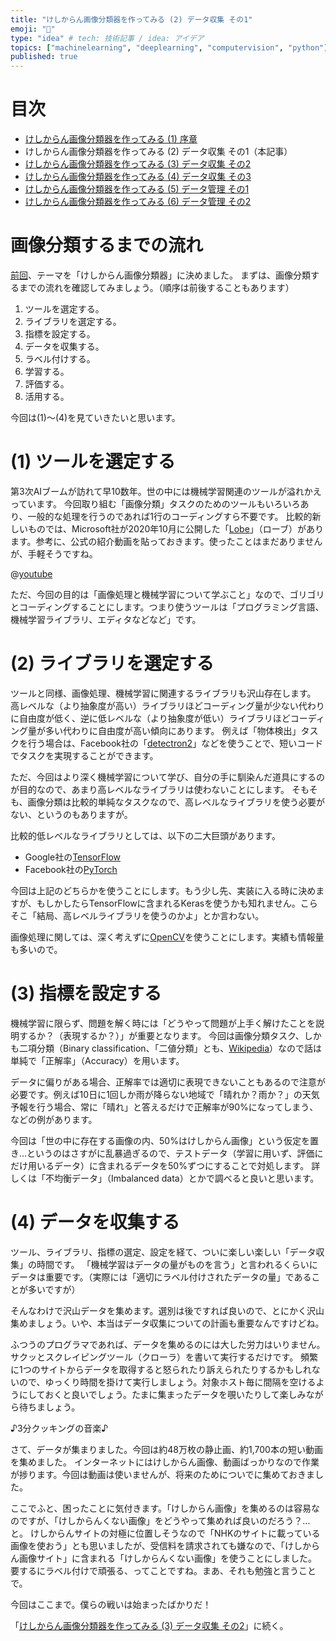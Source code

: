 ```yaml
---
title: "けしからん画像分類器を作ってみる (2) データ収集 その1"
emoji: "👙"
type: "idea" # tech: 技術記事 / idea: アイデア
topics: ["machinelearning", "deeplearning", "computervision", "python"]
published: true
---
```


# 目次

* [けしからん画像分類器を作ってみる (1) 序章](202102-pornography-classifier-1)
* けしからん画像分類器を作ってみる (2) データ収集 その1（本記事）
* [けしからん画像分類器を作ってみる (3) データ収集 その2](202102-pornography-classifier-3)
* [けしからん画像分類器を作ってみる (4) データ収集 その3](202103-pornography-classifier-4)
* [けしからん画像分類器を作ってみる (5) データ管理 その1](202103-pornography-classifier-5)
* [けしからん画像分類器を作ってみる (6) データ管理 その2](202103-pornography-classifier-6)

# 画像分類するまでの流れ

[前回](https://zenn.dev/kleamp1e/articles/202102-pornography-classifier-1)、テーマを「けしからん画像分類器」に決めました。
まずは、画像分類するまでの流れを確認してみましょう。（順序は前後することもあります）

1. ツールを選定する。
2. ライブラリを選定する。
3. 指標を設定する。
4. データを収集する。
5. ラベル付けする。
6. 学習する。
7. 評価する。
8. 活用する。

今回は(1)〜(4)を見ていきたいと思います。

# (1) ツールを選定する

第3次AIブームが訪れて早10数年。世の中には機械学習関連のツールが溢れかえっています。
今回取り組む「画像分類」タスクのためのツールもいろいろあり、一般的な処理を行うのであれば1行のコーディングすら不要です。
比較的新しいものでは、Microsoft社が2020年10月に公開した「[Lobe](https://lobe.ai/)」（ローブ）があります。参考に、公式の紹介動画を貼っておきます。使ったことはまだありませんが、手軽そうですね。

@[youtube](Mdcw3Sb98DA)

ただ、今回の目的は「画像処理と機械学習について学ぶこと」なので、ゴリゴリとコーディングすることにします。つまり使うツールは「プログラミング言語、機械学習ライブラリ、エディタなどなど」です。

# (2) ライブラリを選定する

ツールと同様、画像処理、機械学習に関連するライブラリも沢山存在します。
高レベルな（より抽象度が高い）ライブラリほどコーディング量が少ない代わりに自由度が低く、逆に低レベルな（より抽象度が低い）ライブラリほどコーディング量が多い代わりに自由度が高い傾向にあります。
例えば「物体検出」タスクを行う場合は、Facebook社の「[detectron2](https://github.com/facebookresearch/detectron2)」などを使うことで、短いコードでタスクを実現することができます。

ただ、今回はより深く機械学習について学び、自分の手に馴染んだ道具にするのが目的なので、あまり高レベルなライブラリは使わないことにします。
そもそも、画像分類は比較的単純なタスクなので、高レベルなライブラリを使う必要がない、というのもありますが。

比較的低レベルなライブラリとしては、以下の二大巨頭があります。

* Google社の[TensorFlow](https://www.tensorflow.org/)
* Facebook社の[PyTorch](https://pytorch.org/)

今回は上記のどちらかを使うことにします。もう少し先、実装に入る時に決めますが、もしかしたらTensorFlowに含まれるKerasを使うかも知れません。こらそこ「結局、高レベルライブラリを使うのかよ」とか言わない。

画像処理に関しては、深く考えずに[OpenCV](https://opencv.org/)を使うことにします。実績も情報量も多いので。

# (3) 指標を設定する

機械学習に限らず、問題を解く時には「どうやって問題が上手く解けたことを説明するか？（表現するか？）」が重要となります。
今回は画像分類タスク、しかも二項分類（Binary classification、「二値分類」とも、[Wikipedia](https://ja.wikipedia.org/wiki/%E4%BA%8C%E9%A0%85%E5%88%86%E9%A1%9E)）なので話は単純で「正解率」（Accuracy）を用います。

データに偏りがある場合、正解率では適切に表現できないこともあるので注意が必要です。例えば10日に1回しか雨が降らない地域で「晴れか？雨か？」の天気予報を行う場合、常に「晴れ」と答えるだけで正解率が90%になってしまう、などの例があります。

今回は「世の中に存在する画像の内、50%はけしからん画像」という仮定を置き…というのはさすがに乱暴過ぎるので、テストデータ（学習に用いず、評価にだけ用いるデータ）に含まれるデータを50%ずつにすることで対処します。
詳しくは「不均衡データ」（Imbalanced data）とかで調べると良いと思います。

# (4) データを収集する

ツール、ライブラリ、指標の選定、設定を経て、ついに楽しい楽しい「データ収集」の時間です。
「機械学習はデータの量がものを言う」と言われるくらいにデータは重要です。（実際には「適切にラベル付けされたデータの量」であることが多いですが）

そんなわけで沢山データを集めます。選別は後ですれば良いので、とにかく沢山集めましょう。いや、本当はデータ収集についての計画も重要なんですけどね。

ふつうのプログラマであれば、データを集めるのには大した労力はいりません。サクッとスクレイピングツール（クローラ）を書いて実行するだけです。
頻繁に1つのサイトからデータを取得すると怒られたり訴えられたりするかもしれないので、ゆっくり時間を掛けて実行しましょう。対象ホスト毎に間隔を空けるようにしておくと良いでしょう。たまに集まったデータを覗いたりして楽しみながら待ちましょう。

♪3分クッキングの音楽♪

さて、データが集まりました。今回は約48万枚の静止画、約1,700本の短い動画を集めました。
インターネットにはけしからん画像、動画ばっかりなので作業が捗ります。今回は動画は使いませんが、将来のためについでに集めておきました。

ここでふと、困ったことに気付きます。「けしからん画像」を集めるのは容易なのですが、「けしからんくない画像」をどうやって集めれば良いのだろう？…と。
けしからんサイトの対極に位置しそうなので「NHKのサイトに載っている画像を使おう」とも思いましたが、受信料を請求されても嫌なので、「けしからん画像サイト」に含まれる「けしからんくない画像」を使うことにしました。
要するにラベル付けで頑張る、ってことですね。まあ、それも勉強と言うことで。

今回はここまで。僕らの戦いは始まったばかりだ！

「[けしからん画像分類器を作ってみる (3) データ収集 その2](202102-pornography-classifier-3)」に続く。
